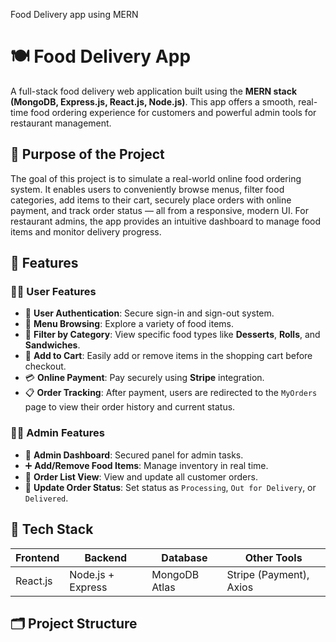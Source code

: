 Food Delivery app using MERN 
# 🍽️ Food Delivery App

A full-stack food delivery web application built using the **MERN stack (MongoDB, Express.js, React.js, Node.js)**. This app offers a smooth, real-time food ordering experience for customers and powerful admin tools for restaurant management.

## 🎯 Purpose of the Project

The goal of this project is to simulate a real-world online food ordering system. It enables users to conveniently browse menus, filter food categories, add items to their cart, securely place orders with online payment, and track order status — all from a responsive, modern UI. For restaurant admins, the app provides an intuitive dashboard to manage food items and monitor delivery progress.

## 🚀 Features

### 👨‍🍳 User Features
- 🔐 **User Authentication**: Secure sign-in and sign-out system.
- 🍔 **Menu Browsing**: Explore a variety of food items.
- 🧃 **Filter by Category**: View specific food types like **Desserts**, **Rolls**, and **Sandwiches**.
- 🛒 **Add to Cart**: Easily add or remove items in the shopping cart before checkout.
- 💳 **Online Payment**: Pay securely using **Stripe** integration.
- 📋 **Order Tracking**: After payment, users are redirected to the `MyOrders` page to view their order history and current status.

### 🧑‍💼 Admin Features
- 🔐 **Admin Dashboard**: Secured panel for admin tasks.
- ➕ **Add/Remove Food Items**: Manage inventory in real time.
- 🧾 **Order List View**: View and update all customer orders.
- 🔄 **Update Order Status**: Set status as `Processing`, `Out for Delivery`, or `Delivered`.

## 🧱 Tech Stack

| Frontend      | Backend            | Database       | Other Tools            |
| ------------- | ------------------ | -------------- | ---------------------- |
| React.js      | Node.js + Express  | MongoDB Atlas  | Stripe (Payment), Axios |

## 🗂️ Project Structure

